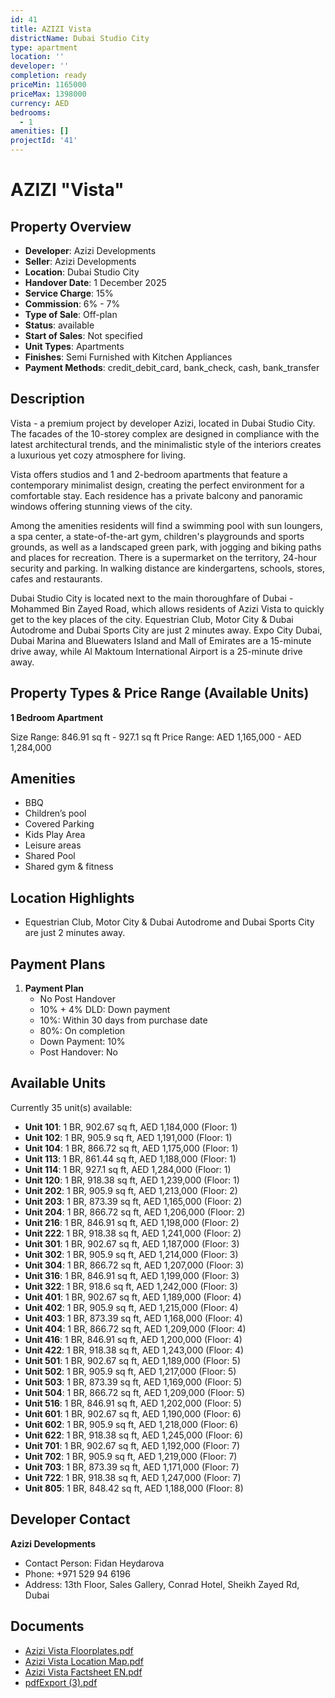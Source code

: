 ```yaml
---
id: 41
title: AZIZI Vista
districtName: Dubai Studio City
type: apartment
location: ''
developer: ''
completion: ready
priceMin: 1165000
priceMax: 1398000
currency: AED
bedrooms:
  - 1
amenities: []
projectId: '41'
---
```


# AZIZI "Vista"

## Property Overview
- **Developer**: Azizi Developments
- **Seller**: Azizi Developments
- **Location**: Dubai Studio City
- **Handover Date**: 1 December 2025
- **Service Charge**: 15%
- **Commission**: 6% - 7%
- **Type of Sale**: Off-plan
- **Status**: available
- **Start of Sales**: Not specified
- **Unit Types**: Apartments
- **Finishes**: Semi Furnished with Kitchen Appliances
- **Payment Methods**: credit_debit_card, bank_check, cash, bank_transfer

## Description
Vista - a premium project by developer Azizi, located in Dubai Studio City. The facades of the 10-storey complex are designed in compliance with the latest architectural trends, and the minimalistic style of the interiors creates a luxurious yet cozy atmosphere for living.

Vista offers studios and 1 and 2-bedroom apartments that feature a contemporary minimalist design, creating the perfect environment for a comfortable stay. Each residence has a private balcony and panoramic windows offering stunning views of the city.

Among the amenities residents will find a swimming pool with sun loungers, a spa center, a state-of-the-art gym, children's playgrounds and sports grounds, as well as a landscaped green park, with jogging and biking paths and places for recreation. There is a supermarket on the territory, 24-hour security and parking. In walking distance are kindergartens, schools, stores, cafes and restaurants.

 Dubai Studio City is located next to the main thoroughfare of Dubai - Mohammed Bin Zayed Road, which allows residents of Azizi Vista to quickly get to the key places of the city. Equestrian Club, Motor City & Dubai Autodrome and Dubai Sports City are just 2 minutes away. Expo City Dubai, Dubai Marina and Bluewaters Island and Mall of Emirates are a 15-minute drive away, while Al Maktoum International Airport is a 25-minute drive away.

## Property Types & Price Range (Available Units)
**1 Bedroom Apartment**

Size Range: 846.91 sq ft - 927.1 sq ft
Price Range: AED 1,165,000 - AED 1,284,000

## Amenities
- BBQ
- Children’s pool
- Covered Parking
- Kids Play Area
- Leisure areas
- Shared Pool
- Shared gym & fitness

## Location Highlights
- Equestrian Club, Motor City & Dubai Autodrome and Dubai Sports City are just 2 minutes away.

## Payment Plans
1. **Payment Plan**
   - No Post Handover
   - 10% + 4% DLD: Down payment
   - 10%: Within 30 days from purchase date
   - 80%: On completion
   - Down Payment: 10%
   - Post Handover: No

## Available Units
Currently 35 unit(s) available:
- **Unit 101**: 1 BR, 902.67 sq ft, AED 1,184,000 (Floor: 1)
- **Unit 102**: 1 BR, 905.9 sq ft, AED 1,191,000 (Floor: 1)
- **Unit 104**: 1 BR, 866.72 sq ft, AED 1,175,000 (Floor: 1)
- **Unit 113**: 1 BR, 861.44 sq ft, AED 1,188,000 (Floor: 1)
- **Unit 114**: 1 BR, 927.1 sq ft, AED 1,284,000 (Floor: 1)
- **Unit 120**: 1 BR, 918.38 sq ft, AED 1,239,000 (Floor: 1)
- **Unit 202**: 1 BR, 905.9 sq ft, AED 1,213,000 (Floor: 2)
- **Unit 203**: 1 BR, 873.39 sq ft, AED 1,165,000 (Floor: 2)
- **Unit 204**: 1 BR, 866.72 sq ft, AED 1,206,000 (Floor: 2)
- **Unit 216**: 1 BR, 846.91 sq ft, AED 1,198,000 (Floor: 2)
- **Unit 222**: 1 BR, 918.38 sq ft, AED 1,241,000 (Floor: 2)
- **Unit 301**: 1 BR, 902.67 sq ft, AED 1,187,000 (Floor: 3)
- **Unit 302**: 1 BR, 905.9 sq ft, AED 1,214,000 (Floor: 3)
- **Unit 304**: 1 BR, 866.72 sq ft, AED 1,207,000 (Floor: 3)
- **Unit 316**: 1 BR, 846.91 sq ft, AED 1,199,000 (Floor: 3)
- **Unit 322**: 1 BR, 918.6 sq ft, AED 1,242,000 (Floor: 3)
- **Unit 401**: 1 BR, 902.67 sq ft, AED 1,189,000 (Floor: 4)
- **Unit 402**: 1 BR, 905.9 sq ft, AED 1,215,000 (Floor: 4)
- **Unit 403**: 1 BR, 873.39 sq ft, AED 1,168,000 (Floor: 4)
- **Unit 404**: 1 BR, 866.72 sq ft, AED 1,209,000 (Floor: 4)
- **Unit 416**: 1 BR, 846.91 sq ft, AED 1,200,000 (Floor: 4)
- **Unit 422**: 1 BR, 918.38 sq ft, AED 1,243,000 (Floor: 4)
- **Unit 501**: 1 BR, 902.67 sq ft, AED 1,189,000 (Floor: 5)
- **Unit 502**: 1 BR, 905.9 sq ft, AED 1,217,000 (Floor: 5)
- **Unit 503**: 1 BR, 873.39 sq ft, AED 1,169,000 (Floor: 5)
- **Unit 504**: 1 BR, 866.72 sq ft, AED 1,209,000 (Floor: 5)
- **Unit 516**: 1 BR, 846.91 sq ft, AED 1,202,000 (Floor: 5)
- **Unit 601**: 1 BR, 902.67 sq ft, AED 1,190,000 (Floor: 6)
- **Unit 602**: 1 BR, 905.9 sq ft, AED 1,218,000 (Floor: 6)
- **Unit 622**: 1 BR, 918.38 sq ft, AED 1,245,000 (Floor: 6)
- **Unit 701**: 1 BR, 902.67 sq ft, AED 1,192,000 (Floor: 7)
- **Unit 702**: 1 BR, 905.9 sq ft, AED 1,219,000 (Floor: 7)
- **Unit 703**: 1 BR, 873.39 sq ft, AED 1,171,000 (Floor: 7)
- **Unit 722**: 1 BR, 918.38 sq ft, AED 1,247,000 (Floor: 7)
- **Unit 805**: 1 BR, 848.42 sq ft, AED 1,188,000 (Floor: 8)

## Developer Contact
**Azizi Developments**
- Contact Person: Fidan Heydarova
- Phone: +971 529 94 6196
- Address: 13th Floor, Sales Gallery, Conrad Hotel, Sheikh Zayed Rd, Dubai

## Documents
- [Azizi Vista Floorplates.pdf](https://cdn.geniemap.net/2023/06/22/gkzPom1ivR1W3FDa4mLg0Gfs9teng3isumOVhCDn.pdf)
- [Azizi Vista Location Map.pdf](https://cdn.geniemap.net/2023/06/22/Vf8bEfstZEYB1mrbGNBp6xSrLqOVXnVSQGax6eos.pdf)
- [Azizi Vista Factsheet EN.pdf](https://cdn.geniemap.net/2023/06/22/KGq9NDfIJxOgyPDlZwF8s5GiJQguEgMurxp1HQTK.pdf)
- [pdfExport (3).pdf](https://cdn.geniemap.net/2023/09/06/5O33R18w2t4d69fHwGNona2W1UoUmPFxeNO0fI3n.pdf)
